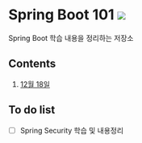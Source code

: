 # Spring Boot 101 <img src="https://img.shields.io/badge/Spring_Boot-6DB33F?style=flat&logo=springboot&logoColor=white"/>

Spring Boot 학습 내용을 정리하는 저장소

## Contents

1. [12월 18일](2024/1218/README.md)


## To do list

- [ ] Spring Security 학습 및 내용정리
